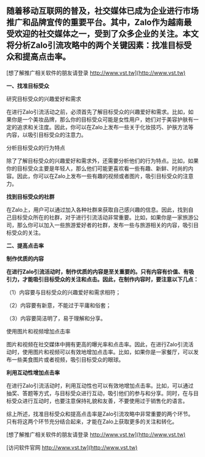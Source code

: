 ## **随着移动互联网的普及，社交媒体已成为企业进行市场推广和品牌宣传的重要平台。其中，Zalo作为越南最受欢迎的社交媒体之一，受到了众多企业的关注。本文将分析Zalo引流攻略中的两个关键因素：找准目标受众和提高点击率。**

[想了解推广相关软件的朋友请登录 http://www.vst.tw](http://www.vst.tw)

**一、找准目标受众**

研究目标受众的兴趣爱好和需求

在进行Zalo引流活动之前，必须首先了解目标受众的兴趣爱好和需求。比如，如果你是一个美妆品牌，那么你的目标受众可能是女性用户，她们对于美容护肤有一定的追求和关注度。因此，你可以在Zalo上发布一些关于化妆技巧、护肤方法等内容，以吸引目标受众的注意力。

分析目标受众的行为特点

除了了解目标受众的兴趣爱好和需求外，还需要分析他们的行为特点。比如，如果你的目标受众主要是年轻人，那么他们可能更喜欢看一些有趣、新鲜、时尚的内容。因此，你可以在Zalo上发布一些有趣的视频或者图片，吸引目标受众的注意力。

**找到目标受众的社群**

在Zalo上，用户可以通过加入各种社群来获取自己感兴趣的信息。因此，找到自己目标受众所在的社群，对于进行引流活动非常重要。比如，如果你是一家旅游公司，那么你可以加入一些旅游爱好者的社群，发布一些与旅游相关的内容，吸引目标受众的关注。

**二、提高点击率**

**制作优质的内容**

**在进行Zalo引流活动时，制作优质的内容是至关重要的。只有内容有价值、有吸引力，才能吸引目标受众的关注和点击。因此，在制作内容时，要注意以下几点：**

（1）内容要与目标受众的兴趣爱好和需求相符；

（2）内容要有新意，不能过于平庸和俗套；

（3）内容要简洁明了，易于理解和分享。

使用图片和视频增加点击率

图片和视频在社交媒体中拥有更高的曝光率和点击率。因此，在进行Zalo引流活动时，使用图片和视频可以有效地增加点击率。比如，如果你是一家餐厅，可以发布一些美食图片或者视频，吸引目标受众的眼球。

**利用互动性增加点击率**

在进行Zalo引流活动时，利用互动性也可以有效地增加点击率。比如，可以通过抽奖、答题等方式，与目标受众进行互动，吸引他们的参与和分享。同时，在与目标受众进行互动时，也要注意保持礼貌和友善，不要使用过于销售化的语言。

综上所述，找准目标受众和提高点击率是Zalo引流攻略中非常重要的两个环节。只有将这两个环节充分结合起来，才能在Zalo上获取更多的关注和转化。

[想了解推广相关软件的朋友请登录 http://www.vst.tw](http://www.vst.tw)


[访问软件官网 http://www.vst.tw](http://www.vst.tw)
